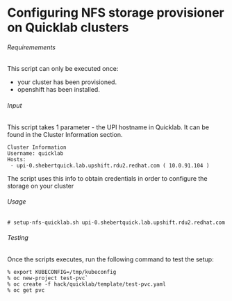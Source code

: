 # Configuring NFS storage provisioner on Quicklab clusters 

###### Requiremements 

This script can only be executed once:
 
- your cluster has been provisioned.
- openshift has been installed.

###### Input

This script takes 1 parameter - the UPI hostname in Quicklab.
It can be found in the Cluster Information section.

```
Cluster Information
Username: quicklab
Hosts:
 - upi-0.shebertquick.lab.upshift.rdu2.redhat.com ( 10.0.91.104 )
``` 

The script uses this info to obtain credentials in order to configure the storage on your cluster

###### Usage

`# setup-nfs-quicklab.sh upi-0.shebertquick.lab.upshift.rdu2.redhat.com`

###### Testing

Once the scripts executes, run the following command to test the setup:

```
% export KUBECONFIG=/tmp/kubeconfig
% oc new-project test-pvc`
% oc create -f hack/quicklab/template/test-pvc.yaml
% oc get pvc
```